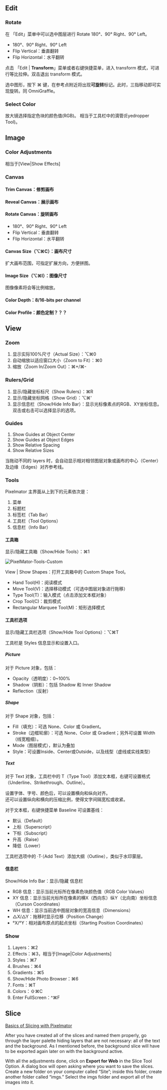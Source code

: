 ## Edit
### Rotate
在 「Edit」菜单中可以选中图层进行 Rotate 180°、90° Right、90° Left。

- 180°、90° Right、90° Left  
- Flip Vertical：垂直翻转  
- Flip Horizontal：水平翻转  

点击 「Edit | **Transform**」菜单或者右键快捷菜单，进入 transform 模式，可进行等比拉伸。双击退出 transform 模式。

选中图形，按下 ⌘ 键，在参考点附近将出现**可旋转**标记。此时，三指移动即可实现旋转。同 OmniGraffle。

### Select Color
放大镜选择指定色块的颜色值(RGB)。
相当于工具栏中的滴管(Eyedropper Tool)。

## Image
### Color Adjustments
相当于[View|Show Effects]

### Canvas
#### Trim Canvas：修剪画布
#### Reveal Canvas：展示画布
#### Rotate Canvas：旋转画布
- 180°、90° Right、90° Left  
- Flip Vertical：垂直翻转  
- Flip Horizontal：水平翻转  

#### Canvas Size（⌥⌘C）：画布尺寸
扩大画布范围，可指定扩展方向，方便拼图。

#### Image Size（⌥⌘I）：图像尺寸
图像像素将会等比例缩放。

#### Color Depth：8/16-bits per channel
#### Color Profile：颜色定制？？？



## View
### Zoom
1. 显示实际100%尺寸（Actual Size）：⌥⌘0
2. 自动缩放以适应窗口大小（Zoom to Fit）：⌘0
3. 缩放（Zoom In/Zoom Out）：⌘+/⌘-

### Rulers/Grid
1. 显示/隐藏坐标标尺（Show Rulers）：⌘R
2. 显示/隐藏坐标网格（Show Grid）：⌥⌘'
3. 显示信息栏（Show/Hide Info Bar）：显示光标像素点的RGB、XY坐标信息。
	双击或右击可以选择显示的选项。

### Guides
1. Show Guides at Object Center  
2. Show Guides at Object Edges  
3. Show Relative Spacing  
4. Show Relative Sizes  

当拖动不同的 layers 时，会自动显示相对相邻图层对象或画布的中心（Center）及边缘（Edges）对齐参考线。  

### Tools
Pixelmator 主界面从上到下的元素依次是：

1. 菜单  
2. 标题栏  
3. 标签栏（Tab Bar）  
4. 工具栏（Tool Options）  
5. 信息栏（Info Bar）  

#### 工具箱
显示/隐藏工具箱（Show/Hide Tools）：⌘1  

![PixelMator-Tools-Custom](PixelMator-Tools-Custom.png)

View | Show Shapes：打开工具箱中的 Custom Shape Tool。

- Hand Tool(H)：阅读模式  
- Move Tool(V)：选择移动模式（可选中图层对象进行拖移）  
- Type Tool(T)：输入模式（点击添加文本框对象）  
- Crop Tool(C)：裁剪模式  
- Rectangular Marquee Tool(M)：矩形选择模式  

#### 工具栏选项
显示/隐藏工具栏选项（Show/Hide Tool Options）：⌥⌘T  

工具栏是 Styles 信息显示和设置入口。

##### Picture
对于 Picture 对象，包括：

- Opacity（透明度）：0~100%  
- Shadow（阴影）：包括 Shadow 和 Inner Shadow  
- Reflection（反射）  

##### Shape
对于 Shape 对象，包括：

- Fill（填充）：可选 None、Color 或 Gradient。  
- Stroke（边框轮廓）：可选 None、Color 或 Gradient；另外可设置 Width（线宽粗细）。  
- Mode（图层模式），默认为叠加  
- Style：可设置Inside、Center或Outside，以及线型（虚线或实线类型）  

##### Text
对于 Text 对象，工具栏中的 T（Type Tool）添加文本框，右键可设置格式（Underline、Strikethrough、Outline）。  

设置字体、字号、颜色后，可以设置横向和纵向对齐。  
还可以设置纵向和横向的压缩比例，使得文字间隔宽松或收紧。 

对于文本框，右键快捷菜单 Baseline 可设置基线：

- 默认（Default）  
- 上标（Superscript）  
- 下标（Subscript）  
- 升高（Raise）  
- 降低（Lower）  

工具栏选项中的 ·T·（Add Text）添加大纲（Outline），类似于水印蒙层。 

#### 信息栏
Show/Hide Info Bar：显示/隐藏 信息栏

- RGB 信息：显示当前光标所在像素色块颜色值（RGB Color Values）  
- XY 信息：显示当前光标所在像素的横X（西向东）纵Y（北向南）坐标信息（Curson Coordinates）  
- WH 信息：显示当前选中图层对象的宽高信息（Dimensions）  
- △X/△Y：拖移时显示位移（Position Change）  
- °X/°Y：相对画布原点的起点坐标（Starting Position Coordinates）  

### Show
1. Layers：⌘2  
2. Effects：⌘3，相当于[Image|Color Adjustments]  
3. Styles：⌘7  
4. Brushes：⌘4  
5. Gradients：⌘5  
7. Show/Hide Photo Browser：⌘6  
8. Fonts：⌘T  
9. Colors：⇧⌘C  
10. Enter FullScreen：^⌘F  

## Slice
[Basics of Slicing with Pixelmator](http://abduzeedo.com/basics-slicing-pixelmator)

After you have created all of the slices and named them properly, go through the layer palette hiding layers that are not necessary: all of the text and the background. As I mentioned before, the background slice will have to be exported again later on with the background active.

With all the adjustments done, click on **Export for Web** in the Slice Tool Option. A dialog box will open asking where you want to save the slices. Create a new folder on your computer called “Site”; inside this folder, create another folder called “imgs.” Select the imgs folder and export all of the images into it.